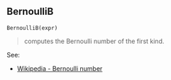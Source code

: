 ## BernoulliB

```
BernoulliB(expr)
```

> computes the Bernoulli number of the first kind.
 
See:  
* [Wikipedia - Bernoulli number](http://en.wikipedia.org/wiki/Bernoulli_number)
